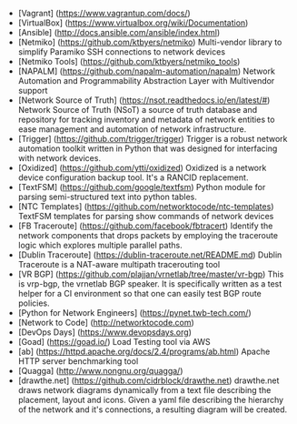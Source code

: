 * [Vagrant] (https://www.vagrantup.com/docs/)
* [VirtualBox] (https://www.virtualbox.org/wiki/Documentation)
* [Ansible] (http://docs.ansible.com/ansible/index.html)
* [Netmiko] (https://github.com/ktbyers/netmiko) Multi-vendor library to simplify Paramiko SSH connections to network devices
* [Netmiko Tools] (https://github.com/ktbyers/netmiko_tools)
* [NAPALM] (https://github.com/napalm-automation/napalm) Network Automation and Programmability Abstraction Layer with Multivendor support
* [Network Source of Truth] (https://nsot.readthedocs.io/en/latest/#) Network Source of Truth (NSoT) a source of truth database and repository for tracking inventory and metadata of network entities to ease management and automation of network infrastructure.
* [Trigger] (https://github.com/trigger/trigger) Trigger is a robust network automation toolkit written in Python that was designed for interfacing with network devices.
* [Oxidized] (https://github.com/ytti/oxidized) Oxidized is a network device configuration backup tool. It's a RANCID replacement.
* [TextFSM] (https://github.com/google/textfsm) Python module for parsing semi-structured text into python tables.
* [NTC Templates] (https://github.com/networktocode/ntc-templates) TextFSM templates for parsing show commands of network devices
* [FB Traceroute] (https://github.com/facebook/fbtracert) Identify the network components that drops packets by employing the traceroute logic which explores multiple parallel paths.
* [Dublin Traceroute] (https://dublin-traceroute.net/README.md) Dublin Traceroute is a NAT-aware multipath tracerouting tool
* [VR BGP] (https://github.com/plajjan/vrnetlab/tree/master/vr-bgp) This is vrp-bgp, the vrnetlab BGP speaker. It is specifically written as a test helper for a CI environment so that one can easily test BGP route policies.
* [Python for Network Engineers] (https://pynet.twb-tech.com/)
* [Network to Code] (http://networktocode.com)
* [DevOps Days] (https://www.devopsdays.org)
* [Goad] (https://goad.io/) Load Testing tool via AWS
* [ab] (https://httpd.apache.org/docs/2.4/programs/ab.html) Apache HTTP server benchmarking tool
* [Quagga] (http://www.nongnu.org/quagga/)
* [drawthe.net] (https://github.com/cidrblock/drawthe.net) drawthe.net draws network diagrams dynamically from a text file describing the placement, layout and icons. Given a yaml file describing the hierarchy of the network and it's connections, a resulting diagram will be created.